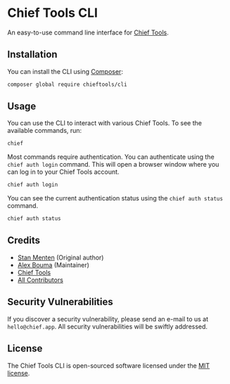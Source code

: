 # Chief Tools CLI

An easy-to-use command line interface for [Chief Tools](https://chief.app?ref=ghcli).

## Installation

You can install the CLI using [Composer](https://getcomposer.org/):

```bash
composer global require chieftools/cli
```

## Usage

You can use the CLI to interact with various Chief Tools. To see the available commands, run:

```bash
chief
```

Most commands require authentication. You can authenticate using the `chief auth login` command. This will open a browser window where you can log in to your Chief Tools account.

```bash
chief auth login
```

You can see the current authentication status using the `chief auth status` command.

```bash
chief auth status
```

## Credits

- [Stan Menten](https://stanmenten.dev) (Original author)
- [Alex Bouma](https://github.com/stayallive) (Maintainer)
- [Chief Tools](https://chief.app?ref=ghcli)
- [All Contributors](../../contributors)

## Security Vulnerabilities

If you discover a security vulnerability, please send an e-mail to us at `hello@chief.app`. All security vulnerabilities will be swiftly addressed.

## License

The Chief Tools CLI is open-sourced software licensed under the [MIT license](http://opensource.org/licenses/MIT).
